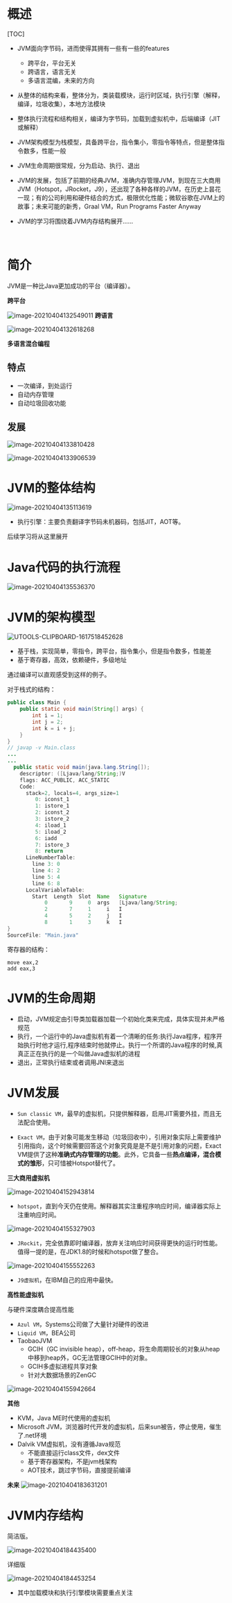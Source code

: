 # 概述

[TOC]

- JVM面向字节码，进而使得其拥有一些有一些的features
  - 跨平台，平台无关
  - 跨语言，语言无关
  - 多语言混编，未来的方向

- 从整体的结构来看，整体分为，类装载模块，运行时区域，执行引擎（解释，编译，垃圾收集），本地方法模块
- 整体执行流程和结构相关，编译为字节码，加载到虚拟机中，后端编译（JIT或解释）
- JVM架构模型为栈模型，具备跨平台，指令集小，零指令等特点，但是整体指令数多，性能一般
- JVM生命周期很常规，分为启动、执行、退出
- JVM的发展，包括了前期的经典JVM，准确内存管理JVM，到现在三大商用JVM（Hotspot，JRocket，J9），还出现了各种各样的JVM，在历史上昙花一现；有的公司利用和硬件结合的方式，极限优化性能；微软谷歌在JVM上的故事；未来可能的新秀，Graal VM，Run Programs Faster Anyway
- JVM的学习将围绕着JVM内存结构展开……



​                                                                                                                                                                                                                                                                                                                                                                                                                                                                                   

# 简介

JVM是一种比Java更加成功的平台（编译器）。

**跨平台**

![image-20210404132549011](assets/img/image-20210404132549011.png)
**跨语言**

![image-20210404132618268](assets/img/image-20210404132618268.png)

**多语言混合编程**

## 特点

- 一次编译，到处运行
- 自动内存管理
- 自动垃圾回收功能

## 发展

![image-20210404133810428](assets/img/image-20210404133810428.png)

![image-20210404133906539](assets/img/image-20210404133906539.png)

# JVM的整体结构

![image-20210404135113619](assets/img/image-20210404135113619.png)

- 执行引擎：主要负责翻译字节码未机器码，包括JIT，AOT等。

后续学习将从这里展开

# Java代码的执行流程

![image-20210404135536370](assets/img/image-20210404135536370.png)

# JVM的架构模型

![UTOOLS-CLIPBOARD-1617518452628](assets/img/UTOOLS-CLIPBOARD-1617518452628-1617518729958.png)

- 基于栈，实现简单，零指令，跨平台，指令集小，但是指令数多，性能差
- 基于寄存器，高效，依赖硬件，多级地址

通过编译可以直观感受到这样的例子。

对于栈式的结构：

````java
public class Main {
    public static void main(String[] args) {
        int i = 1;
        int j = 2;
        int k = i + j;
    }
}
// javap -v Main.class
...
...
  public static void main(java.lang.String[]);
    descriptor: ([Ljava/lang/String;)V
    flags: ACC_PUBLIC, ACC_STATIC
    Code:
      stack=2, locals=4, args_size=1
         0: iconst_1
         1: istore_1
         2: iconst_2
         3: istore_2
         4: iload_1
         5: iload_2
         6: iadd
         7: istore_3
         8: return
      LineNumberTable:
        line 3: 0
        line 4: 2
        line 5: 4 
        line 6: 8
      LocalVariableTable:
        Start  Length  Slot  Name   Signature
            0       9     0  args   [Ljava/lang/String;
            2       7     1     i   I
            4       5     2     j   I
            8       1     3     k   I
}
SourceFile: "Main.java"

````

寄存器的结构：

````assembly
move eax,2
add eax,3
````

# JVM的生命周期

- 启动，JVM规定由引导类加载器加载一个初始化类来完成，具体实现并未严格规范
- 执行，一个运行中的Java虚拟机有着一个清晰的任务:执行Java程序，程序开始执行时他才运行,程序结束时他就停止。执行一个所谓的Java程序的时候,真真正正在执行的是一个叫做Java虚拟机的进程
- 退出，正常执行结束或者调用JNI来退出



# JVM发展

- `Sun classic VM`，最早的虚拟机，只提供解释器，启用JIT需要外挂，而且无法配合使用。

- `Exact VM`，由于对象可能发生移动（垃圾回收中），引用对象实际上需要维护引用指向，这个时候需要回答这个对象究竟是是不是引用对象的问题，Exact VM提供了这种**准确式内存管理的功能**。此外，它具备一些**热点编译，混合模式的雏形**，只可惜被Hotspot替代了。

**三大商用虚拟机**

![image-20210404152943814](assets/img/image-20210404152943814.png)

- `hotspot`，直到今天仍在使用。解释器其实注重程序响应时间，编译器实际上注重响应时间。

![image-20210404155327903](assets/img/image-20210404155327903.png)

- `JRockit`，完全依靠即时编译器，放弃关注响应时间获得更快的运行时性能。值得一提的是，在JDK1.8的时候和hotspot做了整合。

![image-20210404155552263](assets/img/image-20210404155552263.png)

- `J9虚拟机`，在IBM自己的应用中最快。

**高性能虚拟机**

与硬件深度耦合提高性能

- `Azul VM`，Systems公司做了大量针对硬件的改进
- `Liquid VM`，BEA公司
- TaobaoJVM
  - GCIH（GC invisible heap），off-heap，将生命周期较长的对象从heap中移到heap外，GC无法管理GCIH中的对象。
  - GCIH多虚拟进程共享对象
  - 针对大数据场景的ZenGC

![image-20210404155942664](assets/img/image-20210404155942664.png)



**其他**

- KVM，Java ME时代使用的虚拟机
- Microsoft JVM，浏览器时代开发的虚拟机，后来sun被告，停止使用，催生了.net环境
- Dalvik VM虚拟机，没有遵循Java规范
  - 不能直接运行class文件，dex文件
  - 基于寄存器架构，不是jvm栈架构
  - AOT技术，跳过字节码，直接提前编译

**未来**
![image-20210404183631201](assets/img/image-20210404183631201.png)

# JVM内存结构

简洁版。

![image-20210404184435400](assets/img/image-20210404184435400.png)

详细版

![image-20210404184453254](assets/img/image-20210404184453254.png)

- 其中加载模块和执行引擎模块需要重点关注